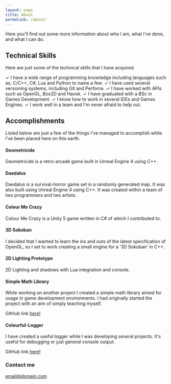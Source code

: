 ```yaml
---
layout: page
title: About
permalink: /about/
---
```

Here you'll find out some more information about who I am, what I've done, and what I can do.

## Technical Skills

Here are just some of the technical skills that I have acquired.

✓ I have a wide range of programming knowledge including languages such as; C/C++, C#, Lua and Python to name a few.
✓ I have used several versioning systems, including Git and Perforce.
✓ I have worked with APIs such as OpenGL, Box2D and Havok.
✓ I have graduated with a BSc in Games Development.
✓ I know how to work in several IDEs and Games Engines.
✓ I work well in a team and I'm never afraid to help out.

## Accomplishments

Listed below are just a few of the things I've managed to accomplish while I've been placed here on this earth.

#### Geometricide

Geometricide is a retro-arcade game built in Unreal Engine 4 using C++.

#### Daedalus

Daedalus is a survival-horror game set in a randomly generated map. It was also built using Unreal Engine 4 using C++. It was created within a team of two programmers and two artists.

#### Colour Me Crazy

Colour Me Crazy is a Unity 5 game written in C# of which I contributed to.

#### 3D Sokoban

I decided that I wanted to learn the ins and outs of the latest specification of OpenGL, so I set to work creating a small engine for a '3D Sokoban' in C++.

#### 2D Lighting Prototype

2D Lighting and shadows with Lua integration and console.

#### Simple Math Library

While working on another project I created a simple math library aimed for usage in game development environments.
I had originally started the project with an aim of simply teaching myself.

GitHub link [here!](https://github.com/TalkingGoose/sml)

#### Colourful-Logger

I have created a useful logger while I was developing several projects. It's useful for debugging or just general console output.

GitHub link [here!](https://github.com/TalkingGoose/Colourful-Logger)

### Contact me

[email@domain.com](mailto:email@domain.com)
